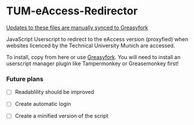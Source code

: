 # TUM-eAccess-Redirector
[Updates to these files are manually synced to Greasyfork](https://greasyfork.org/scripts/21778)

JavaScript Userscript to redirect to the eAccess version (proxyfied) when websites licenced by the Technical University Munich are accessed.

To install, copy from here or use [Greasyfork](https://greasyfork.org/scripts/21778). You will need to install an userscript manager plugin like Tampermonkey or Greasemonkey first!

### Future plans
- [ ] Readablility should be improved
- [ ] Create automatic login
- [ ] Create a minified version of the script


